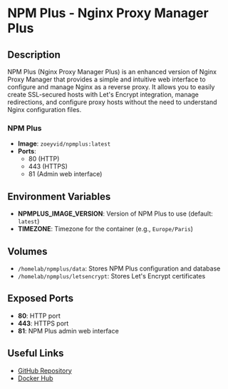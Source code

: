 # NPM Plus - Nginx Proxy Manager Plus

## Description

NPM Plus (Nginx Proxy Manager Plus) is an enhanced version of Nginx Proxy Manager that provides a simple and intuitive web interface to configure and manage Nginx as a reverse proxy. It allows you to easily create SSL-secured hosts with Let's Encrypt integration, manage redirections, and configure proxy hosts without the need to understand Nginx configuration files.

### NPM Plus

- **Image**: `zoeyvid/npmplus:latest`
- **Ports**:
  - 80 (HTTP)
  - 443 (HTTPS)
  - 81 (Admin web interface)

## Environment Variables

- **NPMPLUS_IMAGE_VERSION**: Version of NPM Plus to use (default: `latest`)
- **TIMEZONE**: Timezone for the container (e.g., `Europe/Paris`)

## Volumes

- `/homelab/npmplus/data`: Stores NPM Plus configuration and database
- `/homelab/npmplus/letsencrypt`: Stores Let's Encrypt certificates

## Exposed Ports

- **80**: HTTP port
- **443**: HTTPS port
- **81**: NPM Plus admin web interface

## Useful Links

- [GitHub Repository](https://github.com/ZoeyVid/NPM-Plus)
- [Docker Hub](https://hub.docker.com/r/zoeyvid/npmplus)
